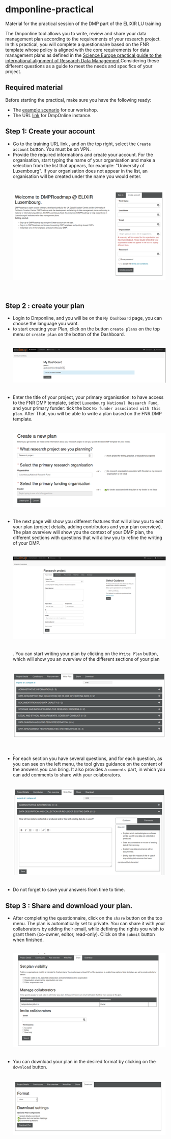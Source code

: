 # dmponline-practical
Material for the practical session of the DMP part of the ELIXIR LU training

The Dmponline tool allows you to write, review and share your data management plan according to the requirements of your research project. In this practical, you will complete a questionnaire based on the FNR template whose policy is aligned with the core requirements for data management plans as defined in the [Science Europe practical guide to the international alignment of Research Data Management](https://www.scienceeurope.org/our-resources/practical-guide-to-the-international-alignment-of-research-data-management/).Considering these different questions as a guide to meet the needs and specifics of your project.


## Required material

Before starting the practical, make sure you have the following ready:

* The [example scenario](https://github.com/elixir-luxembourg/DS-DM-training/blob/master/resources/DM-DP_RunningExample.pdf) for our workshop.
* The URL [link](https://dmponline-elixir.lcsb.uni.lu/) for DmpOnline instance.

## Step 1: Create your account

* Go to the training URL link , and on the top right, select the `Create account` button. You must be on VPN.
* Provide the required informations and create your account. For the organisation, start typing the name of your organisation and make a selection from the list that appears, for example: "University of Luxembourg". If your organisation does not appear in the list, an organisation will be created under the name you would enter. <br/> <br/><br/>![Alt](./create_account.png)<br/><br/><br/>

## Step 2 : create your plan

* Login to Dmponline, and you will be on the `My Dashboard` page, you can choose the language you want.
* to start creating your Plan, click on the button `create plans` on the top menu or `create plan` on the botton of the Dashboard.<br/> <br/><br/>![Alt](./create_plan.png)<br/><br/><br/>
* Enter the title of your project, your primary organisation: to have access to the FNR DMP template, select `Luxembourg National Research Fund`, and your primary funder: tick the box `No funder associated with this plan`. After That, you will be able to write a plan based on the FNR DMP template. <br/> <br/><br/>![Alt](./new_plan.png)<br/><br/><br/>
* The next page will show you different features that will allow you to edit your plan (project details, adding contributors and your plan overview). The plan overview will show you the context of your DMP plan, the different sections with questions that will allow you to refine the writing of your DMP. <br/> <br/><br/>![Alt](./project_details.png)<br/><br/><br/>. You can start writing your plan by clicking on the `Write Plan` button, which will show you an overview of the different sections of your plan <br/> <br/><br/>![Alt](./write_plan.png)<br/><br/><br/>. 
* For each section you have several questions, and for each question, as you can see on the left menu, the tool gives guidance on the content of the answers you can bring. It also provides a `comments` part, in which you can add comments to share with your colaborators. <br/> <br/><br/>![Alt](./write_plan2.png)<br/><br/><br/>
*  Do not forget to save your answers from time to time.

## Step 3 : Share and download your plan.

* After completing the questionnaire, click on the `share` button on the top menu. The plan is automatically set to private. You can share it with your collaborators by adding their email, while defining the rights you wish to grant them (co-owner, editor, read-only). Click on the `submit` button when finished. <br/> <br/><br/>![Alt](./share.png)<br/><br/><br/>
* You can download your plan in the desired format by clicking on the `download` button. <br/> <br/><br/>![Alt](./download.png)<br/><br/><br/>
